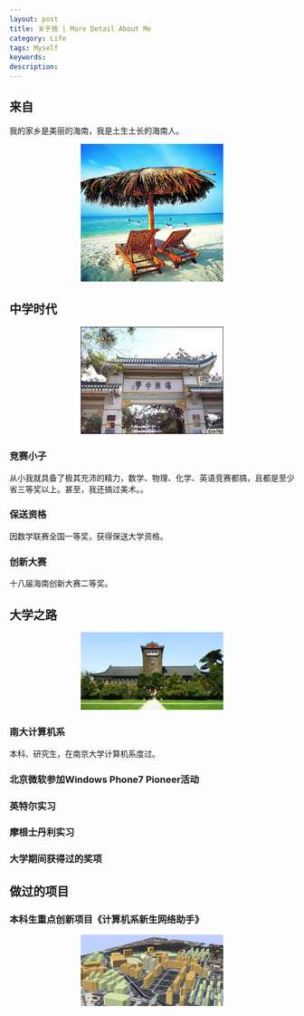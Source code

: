 ```yaml
---
layout: post
title: 关于我 | More Detail About Me
category: Life
tags: Myself
keywords: 
description: 
---
```



## 来自

我的家乡是美丽的海南，我是土生土长的海南人。
<center><img src="/public/img/hainan.jpg" style="width:50%"></center>

## 中学时代
<center><img src="/public/img/hainanzhongxue.jpg" style="width:50%"></center>

### 竞赛小子

从小我就具备了极其充沛的精力，数学、物理、化学、英语竞赛都搞，且都是至少省三等奖以上。甚至，我还搞过美术。。

### 保送资格

因数学联赛全国一等奖，获得保送大学资格。

### 创新大赛

十八届海南创新大赛二等奖。

## 大学之路
<center><img src="/public/img/nju.jpg" style="width:50%"></center>

### 南大计算机系

本科、研究生，在南京大学计算机系度过。

### 北京微软参加Windows Phone7 Pioneer活动

### 英特尔实习

### 摩根士丹利实习

### 大学期间获得过的奖项

## 做过的项目

### 本科生重点创新项目《计算机系新生网络助手》
<center><img src="/public/img/njucreative.jpg" style="width:50%"></center>